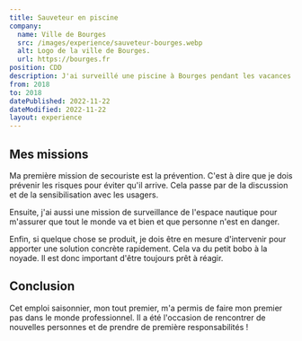 ```yaml
---
title: Sauveteur en piscine
company:
  name: Ville de Bourges
  src: /images/experience/sauveteur-bourges.webp
  alt: Logo de la ville de Bourges.
  url: https://bourges.fr
position: CDD
description: J'ai surveillé une piscine à Bourges pendant les vacances d'été.
from: 2018
to: 2018
datePublished: 2022-11-22
dateModified: 2022-11-22
layout: experience
---
```


## Mes missions

Ma première mission de secouriste est la prévention. C'est à dire que je dois prévenir les risques pour éviter qu'il arrive. Cela passe par de la discussion et de la sensibilisation avec les usagers.

Ensuite, j'ai aussi une mission de surveillance de l'espace nautique pour m'assurer que tout le monde va et bien et que personne n'est en danger.

Enfin, si quelque chose se produit, je dois être en mesure d'intervenir pour apporter une solution concrète rapidement. Cela va du petit bobo à la noyade. Il est donc important d'être toujours prêt à réagir.


## Conclusion

Cet emploi saisonnier, mon tout premier, m'a permis de faire mon premier pas dans le monde professionnel. Il a été l'occasion de rencontrer de nouvelles personnes et de prendre de première responsabilités !
